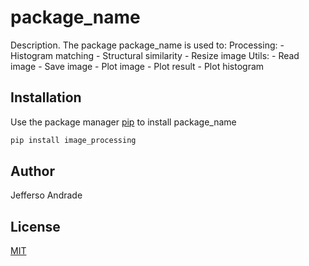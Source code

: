 # package_name

Description. 
The package package_name is used to:
	Processing:
		- Histogram matching 
		- Structural similarity
		- Resize image
	Utils:
		- Read image
		- Save image
		- Plot image
		- Plot result
		- Plot histogram

## Installation

Use the package manager [pip](https://pip.pypa.io/en/stable/) to install package_name

```bash
pip install image_processing
```



## Author
Jefferso Andrade

## License
[MIT](https://choosealicense.com/licenses/mit/)